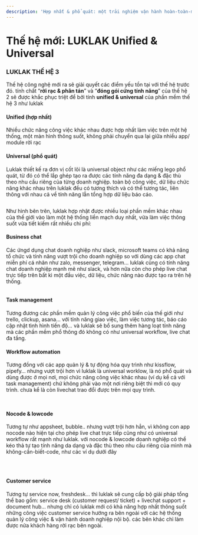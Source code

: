 ```yaml
---
description: 'Hợp nhất & phổ quát: một trải nghiệm vận hành hoàn-toàn-mới.'
---
```


# Thế hệ mới: LUKLAK Unified & Universal

### LUKLAK THẾ HỆ 3

Thế hệ công nghệ mới ra sẽ giải quyết các điểm yếu tồn tại với thế hệ trước đó. tính chất “**rời rạc & phân tán**” và “**đóng gói cứng tính năng**” của thế hệ 2 sẽ được khắc phục triệt để bởi tính **unified & universal** của phần mềm thế hệ 3 như luklak

#### **Unified (hợp nhất)**

Nhiều chức năng công việc khác nhau được hợp nhất làm việc trên một hệ thống, một màn hình thông suốt, không phải chuyển qua lại giữa nhiều app/ module rời rạc

#### Universal (phổ quát)

Luklak thiết kế ra đơn vị cốt lõi là universal object như các miếng lego phổ quát, từ đó có thể lắp ghép tạo ra được các tính năng đa dạng & đặc thù theo nhu cầu riêng của từng doanh nghiệp. toàn bộ công việc, dữ liệu chức năng khác nhau trên luklak đều có tương thích và có thể tương tác, liên thông với nhau cả về tính năng lẫn tổng hợp dữ liệu báo cáo.

<figure><img src="../../.gitbook/assets/image (202).png" alt=""><figcaption></figcaption></figure>

Như hình bên trên, luklak hợp nhật được nhiều loại phần mềm khác nhau của thế giới vào làm một hệ thống liền mạch duy nhất, vừa làm việc thông suốt vừa tiết kiếm rất nhiều chi phí:

#### **Business chat**

Các ứngd dụng chat doanh nghiệp như slack, microsoft teams có khả năng tổ chức và tính năng vượt trội cho doanh nghiệp so với dùng các app chat miễn phí cá nhân như zalo, messenger, telegram… luklak cũng có tính năng chat doanh nghiệp mạnh mẽ như slack, và hơn nữa còn cho phép live chat trực tiếp trên bất kì một đầu việc, dữ liệu, chức năng nào được tạo ra trên hệ thống.

<figure><img src="../../.gitbook/assets/image (203).png" alt=""><figcaption></figcaption></figure>

#### Task management

Tương đương các phần mềm quản lý công việc phổ biến của thế giới như trello, clickup, asana… với tính năng giao việc, làm việc tương tác, báo cáo cập nhật tình hình tiến độ… và luklak sẽ bổ sung thêm hàng loạt tính năng mà các phần mềm phổ thông đó không có như universal workflow, live chat đa tầng.

#### Workflow automation

Tương đồng với các app quản lý & tự động hóa quy trình như kissflow, pipefy… nhưng vượt trội hơn vì luklak là universal worklow, là nó phổ quát và dùng được ở mọi nơi, mọi chức năng công việc khác nhau (ví dụ kể cả với task management) chứ không phải vào một nơi riêng biệt thì mới có quy trình. chưa kể là còn livechat trao đổi được trên mọi quy trình.

<figure><img src="../../.gitbook/assets/image (204).png" alt=""><figcaption></figcaption></figure>

<figure><img src="../../.gitbook/assets/image (205).png" alt=""><figcaption></figcaption></figure>

#### Nocode & lowcode

Tương tự như appsheet, bubble.. nhưng vượt trội hơn hẳn, vì không con app nocode nào hiện tại cho phép live chat trực tiếp cũng như có universal workflow rất mạnh như luklak. với nocode & lowcode doanh nghiệp có thể kéo thả tự tạo tính năng da dạng và đặc thù theo nhu cầu riêng của mình mà không-cần-biết-code, như các ví dụ dưới đây

<figure><img src="../../.gitbook/assets/image (206).png" alt=""><figcaption></figcaption></figure>

<figure><img src="../../.gitbook/assets/image (207).png" alt=""><figcaption></figcaption></figure>

<figure><img src="../../.gitbook/assets/image (208).png" alt=""><figcaption></figcaption></figure>

#### Customer service

Tương tự service now, freshdesk… thì luklak sẽ cung cấp bộ giải pháp tổng thể bao gồm: service desk (customer request/ ticket) + livechat support + document hub… nhưng chỉ có luklak mới có khả năng hợp nhất thông suốt những công việc customer service hướng ra bên ngoài với các hệ thống quản lý công việc & vận hành doanh nghiệp nội bộ. các bên khác chỉ làm được nửa khách hàng rời rạc bên ngoài.
